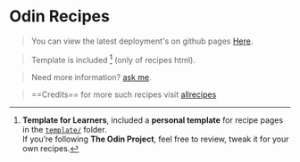 # Odin Recipes

>  You can view the latest deployment's on github pages  [Here](https://miscellaneousg.github.io/odin-recipes/).

>  Template is included [^1] (only of recipes html).

>Need more information? [ask me](https://github.com/Miscellaneousg/odin-recipes/discussions/categories/ask-me).

>==Credits== for more such recipes visit [allrecipes](https://www.allrecipes.com/)

[^1]: **Template for Learners**, included a **personal template** for recipe pages in the [`template/`](https://github.com/Miscellaneousg/odin-recipes/blob/main/template) folder.  
If you’re following **The Odin Project**, feel free to review, tweak it for your own recipes.
